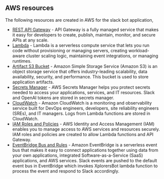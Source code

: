 ## AWS resources

The following resources are created in AWS for the slack bot application,

* [REST API Gateway](https://aws.amazon.com/api-gateway/) - API Gateway is a fully managed service that makes it easy for developers to create, publish, maintain, monitor, and secure APIs at any scale.
* [Lambda](https://aws.amazon.com/lambda/) - Lambda is a serverless compute service that lets you run code without provisioning or managing servers, creating workload-aware cluster scaling logic, maintaining event integrations, or managing runtimes.
* [Artifact S3 Bucket](https://aws.amazon.com/s3/) - Amazon Simple Storage Service (Amazon S3) is an object storage service that offers industry-leading scalability, data availability, security, and performance. This bucket is used to store application artifacts.
* [Secrets Manager](https://aws.amazon.com/secrets-manager/) - AWS Secrets Manager helps you protect secrets needed to access your applications, services, and IT resources. Slack and OpenAI tokens are stored in secrets manager.
* [CloudWatch](https://aws.amazon.com/cloudwatch/) - Amazon CloudWatch is a monitoring and observability service built for DevOps engineers, developers, site reliability engineers (SREs), and IT managers. Logs from Lambda functions are stored in CloudWatch.
* [IAM Roles and Policies](https://aws.amazon.com/iam/) - AWS Identity and Access Management (IAM) enables you to manage access to AWS services and resources securely. IAM roles and policies are created to allow Lambda functions and API Gateway.
* [EventBridge Bus and Rules](https://aws.amazon.com/eventbridge/) - Amazon EventBridge is a serverless event bus that makes it easy to connect applications together using data from your own applications, integrated Software-as-a-Service (SaaS) applications, and AWS services. Slack events are pushed to the default event bus in EventBridge which invokes XplorersBot lambda function to process the event and respond to Slack accordingly.
